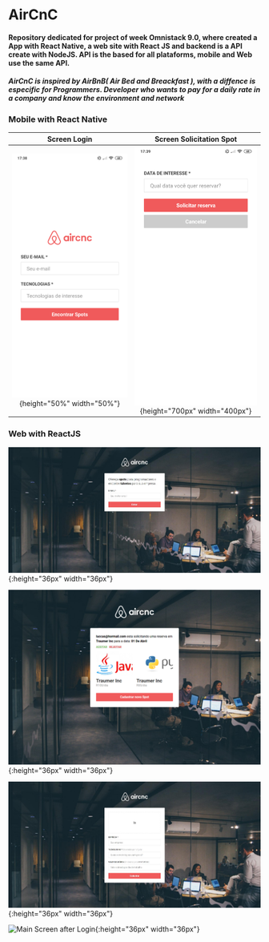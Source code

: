 # AirCnC
#### Repository dedicated for project of week Omnistack 9.0, where created a App with React Native, a web site with React JS and backend is a API create with NodeJS. API is the based for all plataforms, mobile and Web use the same API.

##### AirCnC is inspired by AirBnB( Air Bed and Breackfast ), with a diffence is especific for Programmers. Developer who wants to pay for a daily rate in a company and know the environment and network


### Mobile with React Native

Screen Login               |  Screen Solicitation Spot
:-------------------------:|:-------------------------:
![Screen Login Mobile](https://github.com/LuccasTraumer/AirCnC/blob/master/Images_Mobile/Mobile_Screen_Login.png){height="50%" width="50%"} |  ![Screen Solicitation](https://github.com/LuccasTraumer/AirCnC/blob/master/Images_Mobile/Mobile_Screen_Solicitation.png){height="700px" width="400px"}

 

### Web with ReactJS 

![Screen Login](https://github.com/LuccasTraumer/AirCnC/blob/master/Images_Web/Web_Screen_Login.jpg){:height="36px" width="36px"}

![Solicitation](https://github.com/LuccasTraumer/AirCnC/blob/master/Images_Web/Solicitacao.png){:height="36px" width="36px"}


![Create a Spot in Web](https://github.com/LuccasTraumer/AirCnC/blob/master/Images_Web/Web_Create_Spot.jpg){:height="36px" width="36px"}


![Main Screen after Login](https://github.com/LuccasTraumer/AirCnC/blob/master/Images_Web/Sem%20t%C3%ADtulo.png){:height="36px" width="36px"}
